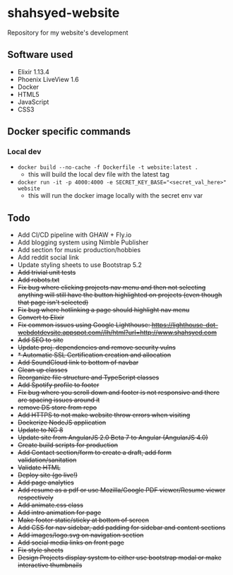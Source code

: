 # shahsyed-website  
Repository for my website's development

## Software used  
* Elixir 1.13.4
* Phoenix LiveView 1.6
* Docker
* HTML5
* JavaScript
* CSS3

## Docker specific commands  
### Local dev
- `docker build --no-cache -f Dockerfile -t website:latest .`
  - this will build the local dev file with the latest tag 
- `docker run -it -p 4000:4000 -e SECRET_KEY_BASE="<secret_val_here>" website`
  - this will run the docker image locally with the secret env var

## Todo
* Add CI/CD pipeline with GHAW + Fly.io
* Add blogging system using Nimble Publisher
* Add section for music production/hobbies
* Add reddit social link
* Update styling sheets to use Bootstrap 5.2
* ~~Add trivial unit tests~~
* ~~Add robots.txt~~
* ~~Fix bug where clicking projects nav menu and then not selecting anything will still have the button highlighted on projects (even though that page isn't selected)~~
* ~~Fix bug where hotlinking a page should highlight nav menu~~
* ~~Convert to Elixir~~
* ~~Fix common issues using Google Lighthouse: https://lighthouse-dot-webdotdevsite.appspot.com//lh/html?url=http://www.shahsyed.com~~
* ~~Add SEO to site~~
* ~~Update proj. dependencies and remove security vulns~~
* ~~* Automatic SSL Certification creation and allocation~~
* ~~Add SoundCloud link to bottom of navbar~~
* ~~Clean up classes~~
* ~~Reorganize file structure and TypeScript classes~~  
* ~~Add Spotify profile to footer~~
* ~~Fix bug where you scroll down and footer is not responsive and there are spacing issues around it~~
* ~~remove DS store from repo~~
* ~~Add HTTPS to not make website throw errors when visiting~~
* ~~Dockerize NodeJS application~~
* ~~Update to NG 8~~
* ~~Update site from AngularJS 2.0 Beta 7 to Angular (AngularJS 4.0)~~
* ~~Create build scripts for production~~
* ~~Add Contact section/form to create a draft, add form validation/sanitation~~
* ~~Validate HTML~~  
* ~~Deploy site (go live!)~~  
* ~~Add page analytics~~  
* ~~Add resume as a pdf or use Mozilla/Google PDF viewer/Resume viewer respectively~~  
* ~~Add animate.css class~~  
* ~~Add intro animation for page~~  
* ~~Make footer static/sticky at bottom of screen~~  
* ~~Add CSS for nav sidebar, add padding for sidebar and content sections~~  
* ~~Add images/logo.svg on navigation section~~  
* ~~Add social media links on front page~~  
* ~~Fix style sheets~~  
* ~~Design Projects display system to either use bootstrap modal or make interactive thumbnails~~  

